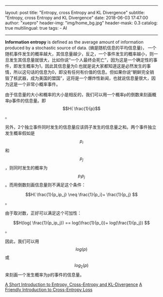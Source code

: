 
---
layout:       post
title:        "Entropy, cross Entropy and KL Divergence"
subtitle:     "Entropy, cross Entropy and KL Divergence"
date:         2018-06-03 17:47:00
author:       "xuepro"
header-img:   "img/home_bg.jpg"
header-mask:  0.3
catalog:      true
multilingual: true
tags:
    - AI
    
---

**Information entropy** is defined as the average amount of information produced by a stochastic source of data.
(熵是随机信息的平均信息量)， 一个随机事件发生的概率越大，其信息量越少，反之，一个事件发生的概率越小，则一旦发生其信息量就很大，比如你说“一个人最终会死亡”，因为这是一个确定性的事件，即发生概率为1，因此其信息量为0.也就是说大家都知道这是必然发生的事情，所以这句话的信息为0，即没有任何有价值的信息。但如果你说“朝鲜完全销毁了核武器，成为美国的盟国”，这将是一个爆炸性新闻，也就说信息量很大，因为这是一个非常小概率事件。

由于信息量的大小和概率的大小是相反的，我们可以用一个概率p的倒数来刻画概率p事件的信息量。即$$H( \frac{1}{p}$$。

另外，2个独立事件同时发生的信息量应该鸽子发生的信息量之和。两个事件独立发生概率假如是$$p_i$$和$$p_j$$，则同时发生的概率为$$p_ip_j$$。而用倒数刻画信息量则不满足这个条件：

 $$H( \frac{1}{p_ip_j} \neq \frac{1}{p_i}+ \frac{1}{p_j} $$。
 
 由于取对数，正好可以满足这个可加性：
 
 $$H(log( \frac{1}{p_ip_j}) == log(\frac{1}{p_i})+ log(\frac{1}{p_j}) $$。
 
 因此，我们可以用$$log(p)$$或$$log_2(p)$$来刻画一个发生概率为p的事件的信息量。
 
 
[A Short Introduction to Entropy, Cross-Entropy and KL-Divergence](https://www.youtube.com/watch?v=ErfnhcEV1O8)
[A Friendly Introduction to Cross-Entropy Loss](https://rdipietro.github.io/friendly-intro-to-cross-entropy-loss/)
